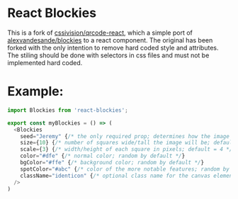 # React Blockies

This is a fork of [cssivision/qrcode-react](https://github.com/cssivision/qrcode-react), which a simple port of [alexvandesande/blockies](https://github.com/alexvandesande/blockies) to a react component. The original has been forked with the only intention to remove hard coded style and attributes. The stiling should be done with selectors in css files and must not be implemented hard coded.

# Example:

```javascript
import Blockies from 'react-blockies';

export const myBlockies = () => (
  <Blockies
    seed="Jeremy" {/* the only required prop; determines how the image is generated */}
    size={10} {/* number of squares wide/tall the image will be; default = 15 */}
    scale={3} {/* width/height of each square in pixels; default = 4 */}
    color="#dfe" {/* normal color; random by default */}
    bgColor="#ffe" {/* background color; random by default */}
    spotColor="#abc" {/* color of the more notable features; random by default */}
    className="identicon" {/* optional class name for the canvas element; "identicon" by default */}
  />
)
```
